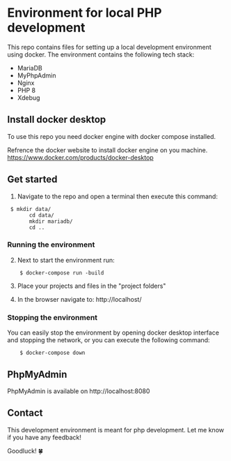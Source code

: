 # Environment for local PHP development 
This repo contains files for setting up a local development environment using docker.
The environment contains the following tech stack:
- MariaDB
- MyPhpAdmin
- Nginx
- PHP 8
- Xdebug

## Install docker desktop
To use this repo you need docker engine with docker compose installed.

Refrence the docker website to install docker engine on you machine.
https://www.docker.com/products/docker-desktop

## Get started

1. Navigate to the repo and open a terminal then execute this command:


```shell script
 $ mkdir data/
       cd data/
       mkdir mariadb/
       cd ..
```
### Running the environment
2. Next to start the environment run:
```
    $ docker-compose run -build
```

3. Place your projects and files in the "project folders"


4. In the browser navigate to: http://localhost/

### Stopping the environment

You can easily stop the environment by opening docker desktop interface and stopping the network, or you can execute the following command:
```
    $ docker-compose down
```  

## PhpMyAdmin

PhpMyAdmin is available on http://localhost:8080

## Contact

This development environment is meant for php development.
Let me know if you have any feedback! 

Goodluck! 🍀
